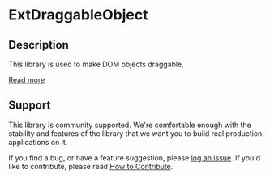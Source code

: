 ExtDraggableObject
==================

## Description

This library is used to make DOM objects draggable.

[Read more][more]

## Support

This library is community supported. We're comfortable enough with the stability and features of
the library that we want you to build real production applications on it.

If you find a bug, or have a feature suggestion, please [log an issue][issues]. If you'd like to
contribute, please read [How to Contribute][contrib].

[issues]: https://github.com/googlemaps/v3-utility-library/issues
[contrib]: https://github.com/googlemaps/v3-utility-library/blob/master/packages/ExtDraggableObject/CONTRIB.md
[more]: http://htmlpreview.github.io/?https://github.com/googlemaps/v3-utility-library/tree/master/ExtDraggableObject